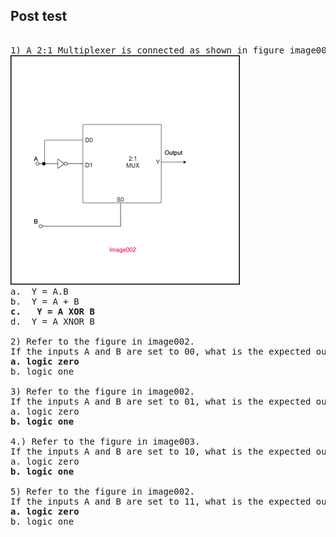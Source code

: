 ## Post test
<pre> 
1) A 2:1 Multiplexer is connected as shown in figure image002. What output Boolean expression is implemented by the circuit?
<img src="images/Ex5postQ1.PNG">
a.	Y = A.B
b.	Y = A + B
<b>c.	Y = A XOR B</b>
d.	Y = A XNOR B

2) Refer to the figure in image002.
If the inputs A and B are set to 00, what is the expected output Y?
<b>a. logic zero</b>
b. logic one

3) Refer to the figure in image002.
If the inputs A and B are set to 01, what is the expected output Y?
a. logic zero
<b>b. logic one</b>

4.) Refer to the figure in image003.
If the inputs A and B are set to 10, what is the expected output Y?
a. logic zero
<b>b. logic one</b>

5) Refer to the figure in image002.
If the inputs A and B are set to 11, what is the expected output Y?
<b>a. logic zero</b>
b. logic one

</pre>